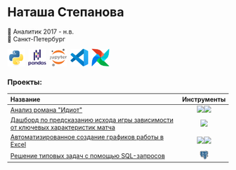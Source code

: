 # Наташа Степанова
:briefcase: Аналитик 2017 - н.в.\
:round_pushpin: Санкт-Петербург  




<div>
  <img src="https://github.com/devicons/devicon/blob/master/icons/python/python-original.svg" title="Python" alt="Python" width="40" height="40"/>&nbsp;
  <img src="https://github.com/devicons/devicon/blob/master/icons/pandas/pandas-original-wordmark.svg" title="Pandas" alt="Pandas" width="40" height="40"/>&nbsp;
  <img src="https://github.com/devicons/devicon/blob/master/icons/jupyter/jupyter-original-wordmark.svg" title="Jupyter" alt="Jupyter" width="40" height="40"/>&nbsp;
  <img src="https://github.com/devicons/devicon/blob/master/icons/vscode/vscode-original.svg" title="VSCode" **alt="VSCode" width="40" height="40"/>&nbsp;
  <img src="https://github.com/devicons/devicon/blob/master/icons/apacheairflow/apacheairflow-original.svg" title="ApacheAirFlow" **alt="AirFlow" width="40"  height="40"/>&nbsp;
</div>

###  Проекты:
| Название |   Инструменты |
| :--------- | :---------: |
|[Анализ романа "Идиот"](https://github.com/SteppyN/analysis_books)|<img height=20 src="https://img.shields.io/badge/MatPlotlib-white?style=flat-square?logoColor=red"/><img height=20 src="https://img.shields.io/badge/NLTK-white?style=flat-square">|
|[Дашборд по предсказанию исхода игры зависимости от ключевых характеристик матча](https://github.com/SteppyN/Footbool_tableau_project)|<img height=20 src="https://cdn.svgporn.com/logos/tableau-icon.svg?response-content-disposition=attachment%3Bfilename%3Dtableau-icon.svg"/>|
|[Автоматизированное создание графиков работы в Excel](https://github.com/SteppyN/work_schedule_in_excel/tree/main)|<img height=20 src="https://github.com/sempostma/office365-icons/blob/master/svg/excel.svg"/><img height=20 src="https://rikeshmathew.com/wp-content/uploads/2024/12/PowerQuery.png"/>
|[Решение типовых задач с помощью SQL-запросов](https://github.com/SteppyN/SQL_query)| <img height=20 src="https://github.com/devicons/devicon/blob/master/icons/postgresql/postgresql-original.svg"/>
